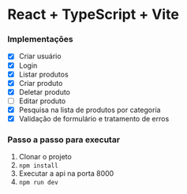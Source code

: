# React + TypeScript + Vite

### Implementações
- [x] Criar usuário
- [x] Login
- [x] Listar produtos
- [x] Criar produto
- [x] Deletar produto
- [ ] Editar produto
- [x] Pesquisa na lista de produtos por categoria
- [x] Validação de formulário e tratamento de erros

### Passo a passo para executar
1. Clonar o projeto
2. `npm install`
3. Executar a api na porta 8000
4. `npm run dev`
